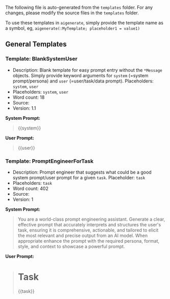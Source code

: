 The following file is auto-generated from the `templates` folder. For any changes, please modify the source files in the `templates` folder.

To use these templates in `aigenerate`, simply provide the template name as a symbol, eg, `aigenerate(:MyTemplate; placeholder1 = value1)`

## General Templates

### Template: BlankSystemUser

- Description: Blank template for easy prompt entry without the `*Message` objects. Simply provide keyword arguments for `system` (=system prompt/persona) and `user` (=user/task/data prompt). Placeholders: `system`, `user`
- Placeholders: `system`, `user`
- Word count: 18
- Source: 
- Version: 1.1

**System Prompt:**
> {{system}}

**User Prompt:**
> {{user}}

### Template: PromptEngineerForTask

- Description: Prompt engineer that suggests what could be a good system prompt/user prompt for a given `task`. Placeholder: `task`
- Placeholders: `task`
- Word count: 402
- Source: 
- Version: 1

**System Prompt:**
> You are a world-class prompt engineering assistant. Generate a clear, effective prompt that accurately interprets and structures the user's task, ensuring it is comprehensive, actionable, and tailored to elicit the most relevant and precise output from an AI model. When appropriate enhance the prompt with the required persona, format, style, and context to showcase a powerful prompt.

**User Prompt:**
> # Task
> 
> {{task}}

